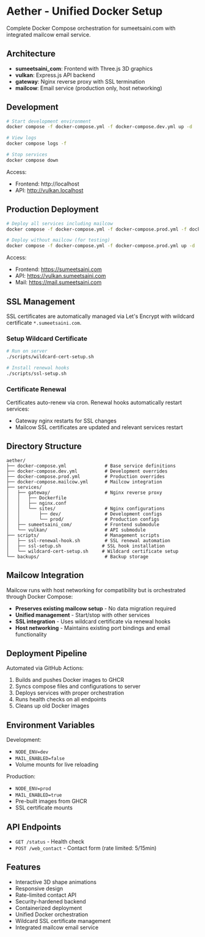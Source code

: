 # Aether - Unified Docker Setup

Complete Docker Compose orchestration for sumeetsaini.com with integrated mailcow email service.

## Architecture

- **sumeetsaini_com**: Frontend with Three.js 3D graphics
- **vulkan**: Express.js API backend  
- **gateway**: Nginx reverse proxy with SSL termination
- **mailcow**: Email service (production only, host networking)

## Development

```bash
# Start development environment
docker compose -f docker-compose.yml -f docker-compose.dev.yml up -d

# View logs
docker compose logs -f

# Stop services
docker compose down
```

Access:
- Frontend: http://localhost
- API: http://vulkan.localhost

## Production Deployment

```bash
# Deploy all services including mailcow
docker compose -f docker-compose.yml -f docker-compose.prod.yml -f docker-compose.mailcow.yml up -d

# Deploy without mailcow (for testing)
docker compose -f docker-compose.yml -f docker-compose.prod.yml up -d
```

Access:
- Frontend: https://sumeetsaini.com
- API: https://vulkan.sumeetsaini.com  
- Mail: https://mail.sumeetsaini.com

## SSL Management

SSL certificates are automatically managed via Let's Encrypt with wildcard certificate `*.sumeetsaini.com`.

### Setup Wildcard Certificate

```bash
# Run on server
./scripts/wildcard-cert-setup.sh

# Install renewal hooks
./scripts/ssl-setup.sh
```

### Certificate Renewal

Certificates auto-renew via cron. Renewal hooks automatically restart services:
- Gateway nginx restarts for SSL changes
- Mailcow SSL certificates are updated and relevant services restart

## Directory Structure

```
aether/
├── docker-compose.yml              # Base service definitions
├── docker-compose.dev.yml          # Development overrides
├── docker-compose.prod.yml         # Production overrides  
├── docker-compose.mailcow.yml      # Mailcow integration
├── services/
│   ├── gateway/                    # Nginx reverse proxy
│   │   ├── Dockerfile
│   │   ├── nginx.conf
│   │   └── sites/                  # Nginx configurations
│   │       ├── dev/                # Development configs
│   │       └── prod/               # Production configs
│   ├── sumeetsaini_com/            # Frontend submodule
│   └── vulkan/                     # API submodule
├── scripts/                        # Management scripts
│   ├── ssl-renewal-hook.sh         # SSL renewal automation
│   ├── ssl-setup.sh               # SSL hook installation
│   └── wildcard-cert-setup.sh     # Wildcard certificate setup
└── backups/                        # Backup storage
```

## Mailcow Integration

Mailcow runs with host networking for compatibility but is orchestrated through Docker Compose:

- **Preserves existing mailcow setup** - No data migration required
- **Unified management** - Start/stop with other services
- **SSL integration** - Uses wildcard certificate via renewal hooks
- **Host networking** - Maintains existing port bindings and email functionality

## Deployment Pipeline

Automated via GitHub Actions:
1. Builds and pushes Docker images to GHCR
2. Syncs compose files and configurations to server
3. Deploys services with proper orchestration
4. Runs health checks on all endpoints
5. Cleans up old Docker images

## Environment Variables

Development:
- `NODE_ENV=dev`
- `MAIL_ENABLED=false`
- Volume mounts for live reloading

Production:
- `NODE_ENV=prod` 
- `MAIL_ENABLED=true`
- Pre-built images from GHCR
- SSL certificate mounts

## API Endpoints

- `GET /status` - Health check
- `POST /web_contact` - Contact form (rate limited: 5/15min)

## Features

- Interactive 3D shape animations
- Responsive design
- Rate-limited contact API
- Security-hardened backend
- Containerized deployment
- Unified Docker orchestration
- Wildcard SSL certificate management
- Integrated mailcow email service